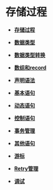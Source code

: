 # 存储过程<a name="ZH-CN_TOPIC_0245374599"></a>

-   **[存储过程](存储过程-20.md)**

-   **[数据类型](数据类型-21.md)**

-   **[数据类型转换](数据类型转换.md)**

-   **[数组和record](数组和record.md)**

-   **[声明语法](声明语法.md)**

-   **[基本语句](基本语句.md)**

-   **[动态语句](动态语句.md)**

-   **[控制语句](控制语句.md)**

-   **[事务管理](事务管理.md)**

-   **[其他语句](其他语句.md)**

-   **[游标](游标.md)**

-   **[Retry管理](Retry管理.md)**

-   **[调试](调试-22.md)**
